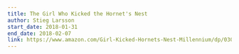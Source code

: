 ```yaml
---
title: The Girl Who Kicked the Hornet's Nest
author: Stieg Larsson
start_date: 2018-01-31
end_date: 2018-02-07
link: https://www.amazon.com/Girl-Kicked-Hornets-Nest-Millennium/dp/0307742539/ref=pd_bxgy_14_2?_encoding=UTF8&pd_rd_i=0307742539&pd_rd_r=X3XARYBCS2RM3BTFFJM0&pd_rd_w=r7cfw&pd_rd_wg=DBIOr&psc=1&refRID=X3XARYBCS2RM3BTFFJM0
---
```

